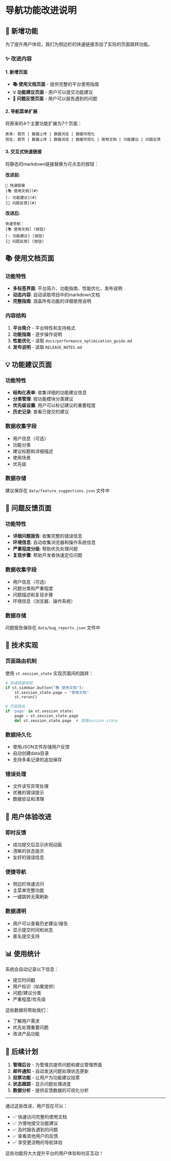 # 导航功能改进说明

## 🎯 新增功能

为了提升用户体验，我们为侧边栏的快速链接添加了实际的页面跳转功能。

### ✨ 改进内容

#### 1. 新增页面
- **📚 使用文档页面** - 提供完整的平台使用指南
- **💡 功能建议页面** - 用户可以提交功能建议
- **🐛 问题反馈页面** - 用户可以报告遇到的问题

#### 2. 导航菜单扩展
将原来的4个主要功能扩展为7个页面：

```
原来: 首页 | 数据上传 | 数据浏览 | 数据可视化
现在: 首页 | 数据上传 | 数据浏览 | 数据可视化 | 使用文档 | 功能建议 | 问题反馈
```

#### 3. 交互式快速链接
将静态的markdown链接替换为可点击的按钮：

**改进前:**
```
🔗 快速链接
[📚 使用文档](#)
[💡 功能建议](#)  
[🐛 问题反馈](#)
```

**改进后:**
```
快速导航：
[📚 使用文档] (按钮)
[💡 功能建议] (按钮)
[🐛 问题反馈] (按钮)
```

## 📚 使用文档页面

### 功能特性
- **多标签界面**: 平台简介、功能指南、性能优化、发布说明
- **动态内容**: 自动读取项目中的markdown文档
- **完整指南**: 涵盖所有功能的详细使用说明

### 内容结构
1. **平台简介** - 平台特性和支持格式
2. **功能指南** - 逐步操作说明
3. **性能优化** - 读取 `docs/performance_optimization_guide.md`
4. **发布说明** - 读取 `RELEASE_NOTES.md`

## 💡 功能建议页面

### 功能特性
- **结构化表单**: 收集详细的功能建议信息
- **分类管理**: 按功能模块分类建议
- **优先级设置**: 用户可以标记建议的重要程度
- **历史记录**: 查看已提交的建议

### 数据收集字段
- 用户信息（可选）
- 功能分类
- 建议标题和详细描述
- 使用场景
- 优先级

### 数据存储
建议保存在 `data/feature_suggestions.json` 文件中

## 🐛 问题反馈页面

### 功能特性
- **详细问题报告**: 收集完整的错误信息
- **环境信息**: 自动收集浏览器和操作系统信息
- **严重程度分级**: 帮助优先处理问题
- **复现步骤**: 帮助开发者快速定位问题

### 数据收集字段
- 用户信息（可选）
- 问题分类和严重程度
- 问题描述和复现步骤
- 环境信息（浏览器、操作系统）

### 数据存储
问题报告保存在 `data/bug_reports.json` 文件中

## 🔧 技术实现

### 页面路由机制
使用 `st.session_state` 实现页面间的跳转：

```python
# 快速链接按钮
if st.sidebar.button("📚 使用文档"):
    st.session_state.page = "使用文档"
    st.rerun()

# 页面路由
if 'page' in st.session_state:
    page = st.session_state.page
    del st.session_state.page  # 清理session state
```

### 数据持久化
- 使用JSON文件存储用户反馈
- 自动创建data目录
- 支持多条记录的追加保存

### 错误处理
- 文件读写异常处理
- 优雅的错误提示
- 数据验证和清理

## 🎯 用户体验改进

### 即时反馈
- 成功提交后显示庆祝动画
- 清晰的状态提示
- 友好的错误信息

### 便捷导航
- 侧边栏快速访问
- 主菜单完整功能
- 一键跳转无需刷新

### 数据透明
- 用户可以查看历史建议/报告
- 显示提交时间和状态
- 匿名提交支持

## 📊 使用统计

系统会自动记录以下信息：
- 提交时间戳
- 用户标识（如果提供）
- 问题/建议分类
- 严重程度/优先级

这些数据将帮助我们：
- 了解用户需求
- 优先处理重要问题
- 改进产品功能

## 🚀 后续计划

1. **管理后台** - 为管理员提供问题和建议管理界面
2. **邮件通知** - 自动发送问题处理状态更新
3. **投票功能** - 让用户为功能建议投票
4. **状态跟踪** - 显示问题处理进度
5. **数据分析** - 提供反馈数据的可视化分析

---

通过这些改进，用户现在可以：
- ✅ 快速访问完整的使用文档
- ✅ 方便地提交功能建议
- ✅ 及时报告遇到的问题
- ✅ 查看其他用户的反馈
- ✅ 享受更流畅的导航体验

这些功能将大大提升平台的用户体验和社区互动！
